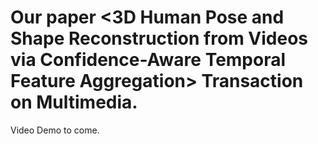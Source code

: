 # Our paper <3D Human Pose and Shape Reconstruction from Videos via Confidence-Aware Temporal Feature Aggregation>  Transaction on Multimedia.
Video Demo to come.
